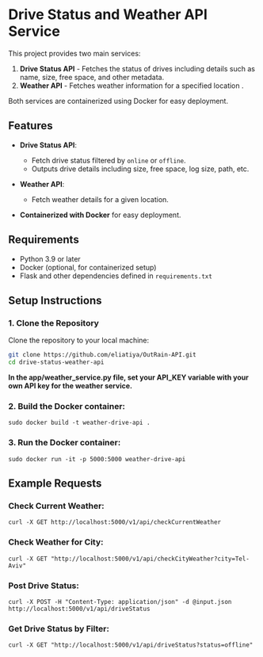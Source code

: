# Drive Status and Weather API Service

This project provides two main services: 
1. **Drive Status API** - Fetches the status of drives including details such as name, size, free space, and other metadata. 
2. **Weather API** - Fetches weather information for a specified location .

Both services are containerized using Docker for easy deployment.

## Features

- **Drive Status API**:
  - Fetch drive status filtered by `online` or `offline`.
  - Outputs drive details including size, free space, log size, path, etc.
  
- **Weather API**:
  - Fetch weather details for a given location.

- **Containerized with Docker** for easy deployment.

## Requirements

- Python 3.9 or later
- Docker (optional, for containerized setup)
- Flask and other dependencies defined in `requirements.txt`

## Setup Instructions

### 1. Clone the Repository

Clone the repository to your local machine:

```bash
git clone https://github.com/eliatiya/OutRain-API.git
cd drive-status-weather-api
```

**In the app/weather_service.py file, set your API_KEY variable with your own API key for the weather service.**


### 2. Build the Docker container:

```
sudo docker build -t weather-drive-api .
```

### 3. Run the Docker container:

```
sudo docker run -it -p 5000:5000 weather-drive-api
```

## Example Requests

### Check Current Weather:

```
curl -X GET http://localhost:5000/v1/api/checkCurrentWeather
```

### Check Weather for City:

```
curl -X GET "http://localhost:5000/v1/api/checkCityWeather?city=Tel-Aviv"
```

### Post Drive Status:

```
curl -X POST -H "Content-Type: application/json" -d @input.json http://localhost:5000/v1/api/driveStatus
```

### Get Drive Status by Filter:

```
curl -X GET "http://localhost:5000/v1/api/driveStatus?status=offline"
```
